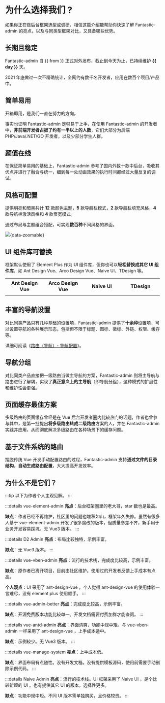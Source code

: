 # 为什么选择我们 ?

如果你正在做后台框架选型或调研，相信这篇介绍能帮助你快速了解 Fantastic-admin 的亮点，以及与同类型框架对比，又具备哪些优势。

## 长期且稳定

<script setup>
const from = '2020/10/17'
const time = new Date().getTime() / 1000 - new Date(from).getTime() / 1000
const day = parseInt(time / 60 / 60 / 24)
</script>

Fantastic-admin 自 {{ from }} 正式对外发布，截止到今天为止，已持续维护 **{{ day }}** 天。

2021 年底做过一次不精确统计，全网约有数千名开发者，应用在数百个项目/产品中。

## 简单易用

开箱即用，是我们一直在努力的方向。

事实也证明 Fantastic-admin 足够易于上手，在使用 Fantastic-admin 的开发者中，**非前端开发者占据了约有一半以上的人数**，它们大部分为后端 PHP/Java/.NET/GO 开发者，以及少部分学生人群。

## 颜值在线

在保证简单易用的基础上，Fantastic-admin 参考了国内外数十款中后台，吸收其优点并进行了融合与统一，细到每一处动画效果的执行时间都经过大量反复的调试。

## 风格可配置

提供明亮和暗黑共计 **12** 款颜色主题，**5** 款导航栏模式，**2** 款导航栏填充风格，**4** 款导航栏激活风格和 **4** 款页宽模式。

通过布局与主题组合搭配，可实现**数百种**不同风格的界面。

![](/intro-1.png){data-zoomable}

## UI 组件库可替换

框架默认使用了 Element Plus 作为 UI 组件库，但你也可以**轻松替换成其它 UI 组件库**，如 Ant Design Vue、Arco Design Vue、Naive UI、TDesign 等。

<table>
  <tr>
    <th width="25%" style="text-align: center;">Ant Design Vue</th>
    <th width="25%" style="text-align: center;">Arco Design Vue</th>
    <th width="25%" style="text-align: center;">Naive UI</th>
    <th width="25%" style="text-align: center;">TDesign</th>
  </tr>
  <tr>
    <td><ZoomImg src="/ui-antd.png" /></td>
    <td><ZoomImg src="/ui-arco.png" /></td>
    <td><ZoomImg src="/ui-naive.png" /></td>
    <td><ZoomImg src="/ui-tdesign.png" /></td>
  </tr>
</table>

## 丰富的导航设置

对比同类产品只有几种基础的设置项，Fantastic-admin 提供了**十余种**设置项，可以设置导航的各种展示形态，包括但不限于标题、图标、徽标、外链、权限、缓存等。

详细可阅读《[路由（导航）- 导航配置](router#导航配置)》。

## 导航分组

对比同类产品直接把一级路由当做主导航的方案，Fantastic-admin 则将主导航与路由进行了解耦，实现了**真正意义上的主导航**（即导航分组），这种模式的扩展性和维护性会更强。

## 页面缓存最佳方案

多级路由的页面缓存曾经是在 Vue 后台开发者圈内比较热门的话题，作者也曾参与其中，是第一批提出**将多级路由转成二级路由**方案的人，并在 Fantastic-admin 实践并应用，从而彻底解决多级路由在各种场景下的缓存问题。

## 基于文件系统的路由

摆脱传统 Vue 开发手动配置路由的过程，Fantastic-admin 支持**通过文件的目录结构，自动生成路由配置**，大大提高开发效率。

## 为什么不是它们？

:::tip
以下为作者个人主观见解。
:::

:::details vue-element-admin
**亮点**：后台框架圈里的老大哥，star 数也是最高。

**缺点**：作者已经不再维护，社区里的问题也堆积如山，框架年久失修。虽然有很多人基于 vue-element-admin 开发了很多魔改的版本，但质量参差不齐，新手用于业务开发容易踩坑。无 Vue3 版本。
:::

:::details D2 Admin
**亮点**：布局比较独特，示例丰富。

**缺点**：无 Vue3 版本。
:::

:::details vue-vben-admin
**亮点**：流行的技术栈，完成度比较高，示例丰富。

**缺点**：原作者已离开项目，目前由社区维护。使用过的开发者反馈上手成本有点高。

**个人观点**：UI 采用了 ant-design-vue ，个人觉得 ant-design-vue 的使用体验一言难尽，没有 element plus 使用顺手。
:::

:::details vue-admin-better
**亮点**：完成度比较高，示例丰富。

**缺点**：开源免费版本功能比较单一。开发文档需要付费加群才能查阅。
:::

:::details vue-antd-admin
**亮点**：界面清爽，功能中规中矩。与 vue-vben-admin 一样采用了 ant-design-vue ，上手成本适中。

**缺点**：示例较少。无 Vue3 版本。
:::

:::details vue-manage-system
**亮点**：上手成本低。

**缺点**：界面布局有点随性。没有开发文档。没有提供模板源码，使用前需要手动删除示例代码。
:::

:::details Naive Admin
**亮点**：流行的技术栈。UI 框架采用了 Naive UI ，是个比较新颖的 UI 。也有提供其它 UI 的版本，选择性更多。

**缺点**：功能中规中矩。不同 UI 版本需单独购买，且价格较贵。
:::
